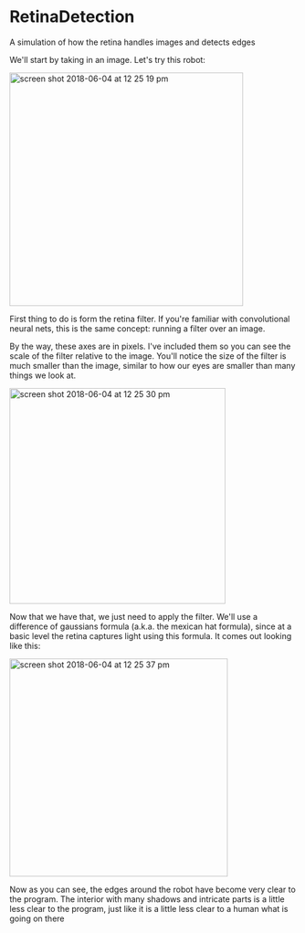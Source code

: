 # RetinaDetection
A simulation of how the retina handles images and detects edges

We'll start by taking in an image. Let's try this robot:

  <img width="409" alt="screen shot 2018-06-04 at 12 25 19 pm" src="https://user-images.githubusercontent.com/30874015/40929911-243be01a-67f4-11e8-9782-00875033afb5.png">

  


First thing to do is form the retina filter. If you're familiar with convolutional neural nets, this is the same concept: running a filter over an image.

By the way, these axes are in pixels. I've included them so you can see the scale of the filter relative to the image. You'll notice the size of the filter is much smaller than the image, similar to how our eyes are smaller than many things we look at.

<img width="378" alt="screen shot 2018-06-04 at 12 25 30 pm" src="https://user-images.githubusercontent.com/30874015/40929531-07c5f25a-67f3-11e8-8e59-fd18099abf16.png">


Now that we have that, we just need to apply the filter. We'll use a difference of gaussians formula (a.k.a. the mexican hat formula), since at a basic level the retina captures light using this formula. It comes out looking like this:


<img width="382" alt="screen shot 2018-06-04 at 12 25 37 pm" src="https://user-images.githubusercontent.com/30874015/40929607-46f8a3dc-67f3-11e8-8de1-2a353ab4f0ef.png">


Now as you can see, the edges around the robot have become very clear to the program. The interior with many shadows and intricate parts is a little less clear to the program, just like it is a little less clear to a human what is going on there
